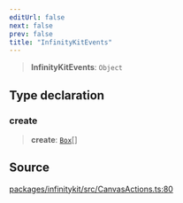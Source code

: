 ```yaml
---
editUrl: false
next: false
prev: false
title: "InfinityKitEvents"
---
```


> **InfinityKitEvents**: `Object`

## Type declaration

### create

> **create**: [`Box`](Box.md)[]

## Source

[packages/infinitykit/src/CanvasActions.ts:80](https://github.com/nodenogg-in/alpha-p2p/blob/1896b55/packages/infinitykit/src/CanvasActions.ts#L80)
